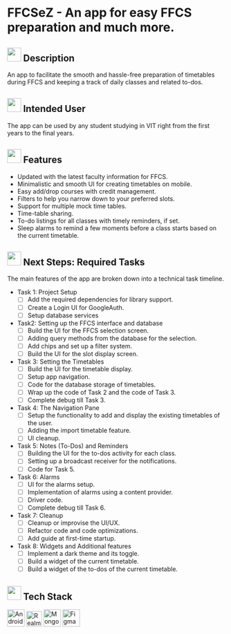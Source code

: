 # FFCSeZ - An app for easy FFCS preparation and much more.

## <img src="https://openclipart.org/download/307315/1538154643.svg" width="32" height="32"> Description
An app to facilitate the smooth and hassle-free preparation of timetables during FFCS and keeping a track of daily classes and related to-dos.

## <img src="https://cdn.iconscout.com/icon/free/png-512/laptop-user-1-1179329.png" width="32" height="32"> Intended User
The app can be used by any student studying in VIT right from the first years to the final years.

## <img src="https://noveltypharma.eu/wp-content/uploads/2020/10/icon_novel_ingredients.png" width="32" height="32"> Features
- Updated with the latest faculty information for FFCS.
- Minimalistic and smooth UI for creating timetables on mobile.
- Easy add/drop courses with credit management.
- Filters to help you narrow down to your preferred slots.
- Support for multiple mock time tables.
- Time-table sharing.
- To-do listings for all classes with timely reminders, if set.
- Sleep alarms to remind a few moments before a class starts based on the current timetable.

## <img src="https://image.flaticon.com/icons/png/512/1632/1632633.png" width="32" height="32"> Next Steps: Required Tasks
The main features of the app are broken down into a technical task timeline.

- Task 1: Project Setup
  - [ ] Add the required dependencies for library support.
  - [ ] Create a Login UI for GoogleAuth.
  - [ ] Setup database services

- Task2: Setting up the FFCS interface and database
  - [ ] Build the UI for the FFCS selection screen.
  - [ ] Adding query methods from the database for the selection. 
  - [ ] Add chips and set up a filter system.
  - [ ] Build the UI for the slot display screen.

- Task 3: Setting the Timetables
  - [ ] Build the UI for the timetable display.
  - [ ] Setup app navigation.
  - [ ] Code for the database storage of timetables.
  - [ ] Wrap up the code of Task 2 and the code of Task 3.
  - [ ] Complete debug till Task 3. 

- Task 4: The Navigation Pane
  - [ ] Setup the functionality to add and display the existing timetables of the user.
  - [ ] Adding the import timetable feature.
  - [ ] UI cleanup.

- Task 5: Notes (To-Dos) and Reminders
  - [ ] Building the UI for the to-dos activity for each class.
  - [ ] Setting up a broadcast receiver for the notifications.
  - [ ] Code for Task 5.

- Task 6: Alarms
  - [ ] UI for the alarms setup.
  - [ ] Implementation of alarms using a content provider.
  - [ ] Driver code.
  - [ ] Complete debug till Task 6.

- Task 7: Cleanup
  - [ ] Cleanup or improvise the UI/UX.
  - [ ] Refactor code and code optimizations.
  - [ ] Add guide at first-time startup.

- Task 8: Widgets and Additional features
  - [ ] Implement a dark theme and its toggle.
  - [ ] Build a widget of the current timetable.
  - [ ] Build a widget of the to-dos of the current timetable.

## <img src="https://techstackapps.com/media/2019/11/TechStackApps-logo-icon.png" width="32" height="32"> Tech Stack
<img src="https://2.bp.blogspot.com/-tzm1twY_ENM/XlCRuI0ZkRI/AAAAAAAAOso/BmNOUANXWxwc5vwslNw3WpjrDlgs9PuwQCLcBGAsYHQ/s1600/pasted%2Bimage%2B0.png" width="40" height="40" alt="Android Studio"> <img src="https://symbols-electrical.getvecta.com/stencil_261/26_mongodb-realm.8095f50267.png" width="36" height="36" alt="Realm"> <img src="https://img.icons8.com/color/452/mongodb.png" width="40" height="40" alt="MongoDB Atlas"> <img src="https://i.pinimg.com/originals/a5/58/b4/a558b426cb8973523f37bbed94cf0f09.png" width="40" height="40" alt="Figma">
